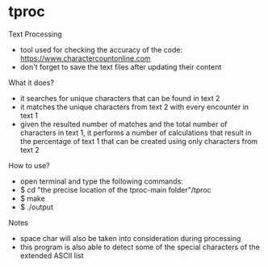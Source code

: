 # tproc
Text Processing

- tool used for checking the accuracy of the code: https://www.charactercountonline.com
- don't forget to save the text files after updating their content

What it does?

- it searches for unique characters that can be found in text 2
- it matches the unique characters from text 2 with every encounter in text 1
- given the resulted number of matches and the total number of characters in text 1, it performs a number of calculations that result in the percentage of text 1 that can be created using only characters from text 2

How to use?

- open terminal and type the following commands:
- $ cd "the precise location of the tproc-main folder"/tproc
- $ make
- $ ./output

Notes

- space char will also be taken into consideration during processing
- this program is also able to detect some of the special characters of the extended ASCII list
